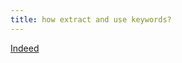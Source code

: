 ```yaml
---
title: how extract and use keywords?
---
```



[Indeed](https://www.indeed.com/career-advice/resumes-cover-letters/finding-keywords-in-job-descriptions)
